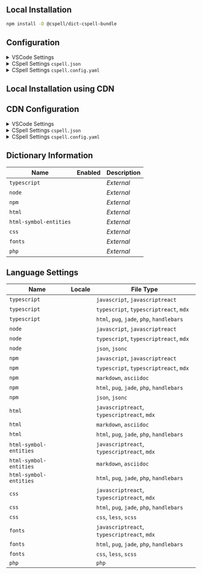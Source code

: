 ## Local Installation

```sh
npm install -D @cspell/dict-cspell-bundle
```

## Configuration

<details>
<summary>VSCode Settings</summary>

Add the following to your VSCode settings:

**`.vscode/settings.json`**

```jsonc
{
  "cSpell.import": ["@cspell/dict-cspell-bundle/cspell-ext.json"],
  "cSpell.dictionaries": [],
}
```

</details>

<details>
<summary>CSpell Settings <code>cspell.json</code></summary>

**`cspell.json`**

```jsonc
{
  "import": ["@cspell/dict-cspell-bundle/cspell-ext.json"],
  "dictionaries": [],
}
```

</details>

<details>
<summary>CSpell Settings <code>cspell.config.yaml</code></summary>

**`cspell.config.yaml`**

```yaml
import:
  - '@cspell/dict-cspell-bundle/cspell-ext.json'
dictionaries: []
```

</details>

## Local Installation using CDN

## CDN Configuration

<details>
<summary>VSCode Settings</summary>

Add the following to your VSCode settings:

**`.vscode/settings.json`**

```jsonc
{
  "cSpell.import": ["https://cdn.jsdelivr.net/npm/@cspell/dict-cspell-bundle@latest/cspell-ext.json/cspell-ext.json"],
  "cSpell.dictionaries": [],
}
```

</details>

<details>
<summary>CSpell Settings <code>cspell.json</code></summary>

**`cspell.json`**

```jsonc
{
  "import": ["https://cdn.jsdelivr.net/npm/@cspell/dict-cspell-bundle@latest/cspell-ext.json/cspell-ext.json"],
  "dictionaries": [],
}
```

</details>

<details>
<summary>CSpell Settings <code>cspell.config.yaml</code></summary>

**`cspell.config.yaml`**

```yaml
import:
  - https://cdn.jsdelivr.net/npm/@cspell/dict-cspell-bundle@latest/cspell-ext.json/cspell-ext.json
dictionaries: []
```

</details>

## Dictionary Information

| Name                   | Enabled | Description |
| ---------------------- | ------- | ----------- |
| `typescript`           |         | _External_  |
| `node`                 |         | _External_  |
| `npm`                  |         | _External_  |
| `html`                 |         | _External_  |
| `html-symbol-entities` |         | _External_  |
| `css`                  |         | _External_  |
| `fonts`                |         | _External_  |
| `php`                  |         | _External_  |

## Language Settings

| Name                   | Locale | File Type                                   |
| ---------------------- | ------ | ------------------------------------------- |
| `typescript`           |        | `javascript`, `javascriptreact`             |
| `typescript`           |        | `typescript`, `typescriptreact`, `mdx`      |
| `typescript`           |        | `html`, `pug`, `jade`, `php`, `handlebars`  |
| `node`                 |        | `javascript`, `javascriptreact`             |
| `node`                 |        | `typescript`, `typescriptreact`, `mdx`      |
| `node`                 |        | `json`, `jsonc`                             |
| `npm`                  |        | `javascript`, `javascriptreact`             |
| `npm`                  |        | `typescript`, `typescriptreact`, `mdx`      |
| `npm`                  |        | `markdown`, `asciidoc`                      |
| `npm`                  |        | `html`, `pug`, `jade`, `php`, `handlebars`  |
| `npm`                  |        | `json`, `jsonc`                             |
| `html`                 |        | `javascriptreact`, `typescriptreact`, `mdx` |
| `html`                 |        | `markdown`, `asciidoc`                      |
| `html`                 |        | `html`, `pug`, `jade`, `php`, `handlebars`  |
| `html-symbol-entities` |        | `javascriptreact`, `typescriptreact`, `mdx` |
| `html-symbol-entities` |        | `markdown`, `asciidoc`                      |
| `html-symbol-entities` |        | `html`, `pug`, `jade`, `php`, `handlebars`  |
| `css`                  |        | `javascriptreact`, `typescriptreact`, `mdx` |
| `css`                  |        | `html`, `pug`, `jade`, `php`, `handlebars`  |
| `css`                  |        | `css`, `less`, `scss`                       |
| `fonts`                |        | `javascriptreact`, `typescriptreact`, `mdx` |
| `fonts`                |        | `html`, `pug`, `jade`, `php`, `handlebars`  |
| `fonts`                |        | `css`, `less`, `scss`                       |
| `php`                  |        | `php`                                       |
